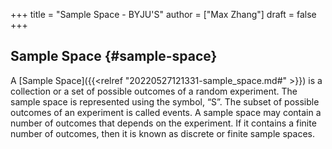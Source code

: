 +++
title = "Sample Space - BYJU'S"
author = ["Max Zhang"]
draft = false
+++

## Sample Space {#sample-space}

A [Sample Space]({{<relref "20220527121331-sample_space.md#" >}}) is a collection or a set of possible outcomes of a random
experiment. The sample space is represented using the symbol, “S”. The subset of
possible outcomes of an experiment is called events. A sample space may contain
a number of outcomes that depends on the experiment. If it contains a finite
number of outcomes, then it is known as discrete or finite sample spaces.